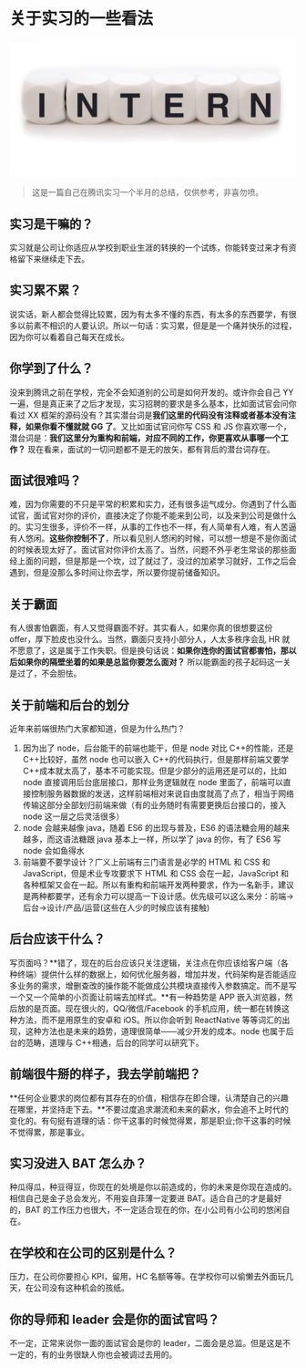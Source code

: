 # 关于实习的一些看法

![internship](../images/shixi.jpg)

> 这是一篇自己在腾讯实习一个半月的总结，仅供参考，非喜勿喷。

## 实习是干嘛的？

实习就是公司让你适应从学校到职业生涯的转换的一个试练，你能转变过来才有资格留下来继续走下去。

## 实习累不累？

说实话，新人都会觉得比较累，因为有太多不懂的东西，有太多的东西要学，有很多以前素不相识的人要认识。所以一句话：实习累，但是是一个痛并快乐的过程，因为你可以看着自己每天在成长。

## 你学到了什么？

没来到腾讯之前在学校，完全不会知道别的公司是如何开发的。或许你会自己 YY 一遍，但是真正来了之后才发现，实习招聘的要求是多么基本，比如面试官会问你看过 XX 框架的源码没有？其实潜台词是**我们这里的代码没有注释或者基本没有注释，如果你看不懂就就 GG 了**。又比如面试官问你写 CSS 和 JS 你喜欢哪一个，潜台词是：**我们这里分为重构和前端，对应不同的工作，你更喜欢从事哪一个工作？**
现在看来，面试的一切问题都不是无的放矢，都有背后的潜台词存在。

## 面试很难吗？

难，因为你需要的不只是平常的积累和实力，还有很多运气成分。你遇到了什么面试官，面试官对你的评价，直接决定了你能不能来到公司，以及来到公司是做什么的。实习生很多，评价不一样，从事的工作也不一样，有人简单有人难，有人苦逼有人悠闲。**这些你控制不了**，所以看见别人悠闲的时候，可以想一想是不是你面试的时候表现太好了。面试官对你评价太高了。当然，问题不外乎老生常谈的那些面经上面的问题，但是那是一个坎，过了就过了，没过的加紧学习就好，工作之后会遇到，但是没那么多时间让你去学，所以要你提前储备知识。

## 关于霸面

有人很害怕霸面，有人又觉得霸面不好。其实看人，如果你真的很想要这份 offer，厚下脸皮也没什么。当然，霸面只支持小部分人，人太多秩序会乱 HR 就不愿意了，这是属于工作失职。但是换句话说：**如果你连你的面试官都害怕，那以后如果你的隔壁坐着的如果是总监你要怎么面对？**
所以能霸面的孩子起码这一关是过了，不会胆怯。

## 关于前端和后台的划分

近年来前端很热门大家都知道，但是为什么热门？

1. 因为出了 node，后台能干的前端也能干，但是 node 对比 C++的性能，还是 C++比较好，虽然 node 也可以嵌入 C++的代码执行，但是那样前端又要学 C++成本就太高了，基本不可能实现。但是少部分的运用还是可以的，比如 node 直接调用后台底层接口，那样业务逻辑就在 node 里面了，前端可以直接控制服务器数据的发送，这样前端相对来说自由度就高了点了，相当于网络传输这部分全部划归前端来做（有的业务随时有需要更换后台接口的，接入 node 这一层之后灵活很多）
2. node 会越来越像 java，随着 ES6 的出现与普及，ES6 的语法糖会用的越来越多，而这语法糖跟 java 基本上一样，所以学了 java 的你，有了 ES6 写 node 会如鱼得水
3. 前端要不要学设计？广义上前端有三门语言是必学的 HTML 和 CSS 和 JavaScript，但是术业专攻要求下 HTML 和 CSS 会在一起，JavaScript 和各种框架又会在一起。所以有重构和前端开发两种要求，作为一名新手，建议是两种都要学，还有余力可以提高一下设计感。优先级可以这么来分：前端->后台->设计/产品/运营(这些在人少的时候应该有接触)

## 后台应该干什么？

写页面吗？**错了，现在的后台应该只关注逻辑，关注点在你应该给客户端（各种终端）提供什么样的数据上，如何优化服务器，增加并发，代码架构是否能适应多业务的需求，增删查改的操作能不能做成公共模块直接传入参数搞定。而不是写一个又一个简单的小页面让前端去加样式。**有一种趋势是 APP 嵌入浏览器，然后放的是页面。现在很火的，QQ/微信/Facebook 的手机应用，统一都在转换这种方法，而不是用原生的安卓和 iOS。所以你会听到 ReactNative 等等词汇的出现，这种方法也是未来的趋势，道理很简单——减少开发的成本。node 也属于后台的范畴，道理与 C++相通，后台的同学可以研究下。

## 前端很牛掰的样子，我去学前端把？

**任何企业要求的岗位都有其存在的价值，相信存在即合理，认清楚自己的兴趣在哪里，并坚持走下去。**不要过度追求潮流和未来的薪水，你会追不上时代的变化的。有句挺有道理的话：你干这事的时候觉得累，那是职业;你干这事的时候不觉得累，那是事业。

## 实习没进入 BAT 怎么办？

种瓜得瓜，种豆得豆，你现在的处境是你以前造成的，你的未来是你现在造成的。相信自己是金子总会发光，不用妄自菲薄一定要进 BAT。适合自己的才是最好的，BAT 的工作压力也很大，不一定适合现在的你，在小公司有小公司的悠闲自在。

## 在学校和在公司的区别是什么？

压力，在公司你要担心 KPI，留用，HC 名额等等。在学校你可以偷懒去外面玩几天，在公司没有这种机会的孩纸。

## 你的导师和 leader 会是你的面试官吗？

不一定，正常来说你一面的面试官会是你的 leader，二面会是总监。但是这是不一定的，有的业务很缺人你也会被调过去用的。
